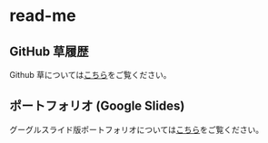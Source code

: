 # read-me

## GitHub 草履歴
Github 草については[こちら](https://github.com/NasuTaiyo?tab=overview&from=2024-12-01&to=2024-12-31)をご覧ください。

## ポートフォリオ (Google Slides)
グーグルスライド版ポートフォリオについては[こちら](https://docs.google.com/presentation/d/e/2PACX-1vRlSFzRUrBrzNm6U9Aw5YFtsdkDJVIpznVvXdzDe4h8XYTCNAo8m3wJIe_QMbyWTZJAEZveEQVDMmZe/pub?start=false&loop=false&delayms=3000)をご覧ください。
